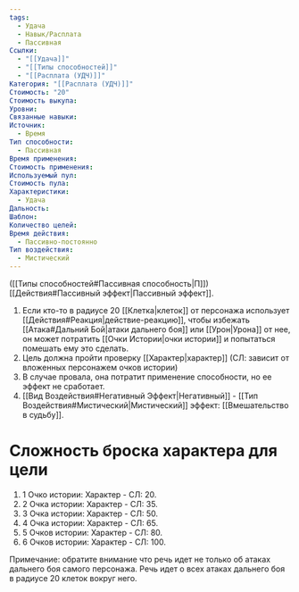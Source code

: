 ```yaml
---
tags:
  - Удача
  - Навык/Расплата
  - Пассивная
Ссылки:
  - "[[Удача]]"
  - "[[Типы способностей]]"
  - "[[Расплата (УДЧ)]]"
Категория: "[[Расплата (УДЧ)]]"
Стоимость: "20"
Стоимость выкупа:
Уровни:
Связанные навыки:
Источник:
  - Время
Тип способности:
  - Пассивная
Время применения:
Стоимость применения:
Используемый пул:
Стоимость пула:
Характеристики:
  - Удача
Дальность:
Шаблон:
Количество целей:
Время действия:
  - Пассивно-постоянно
Тип воздействия:
  - Мистический
---
```

([[Типы способностей#Пассивная способность|П]]) [[Действия#Пассивный эффект|Пассивный эффект]]. 

1. Если кто-то в радиусе 20 [[Клетка|клеток]] от персонажа использует [[Действия#Реакция|действие-реакцию]], чтобы избежать [[Атака#Дальний Бой|атаки дальнего боя]] или [[Урон|Урона]] от нее, он может потратить [[Очки Истории|очки истории]] и попытаться помешать ему это сделать. 
2. Цель должна пройти проверку [[Характер|характер]] (СЛ: зависит от вложенных персонажем очков истории)
3. В случае провала, она потратит применение способности, но ее эффект не сработает. 
4. [[Вид Воздействия#Негативный Эффект|Негативный]] - [[Тип Воздействия#Мистический|Мистический]] эффект: [[Вмешательство в  судьбу]]. 
# Сложность броска характера для цели

1. 1 Очко истории:  Характер - СЛ: 20.
2. 2 Очка истории: Характер - СЛ: 35.
3. 3 Очка истории: Характер - СЛ: 50.
4. 4 Очка истории: Характер - СЛ: 65.
5. 5 Очков истории: Характер - СЛ: 80.
6. 6 Очков истории: Характер - СЛ: 100.

Примечание: обратите внимание что речь идет не только об атаках дальнего боя самого персонажа. Речь идет о всех атаках дальнего боя в радиусе 20 клеток вокруг него. 
